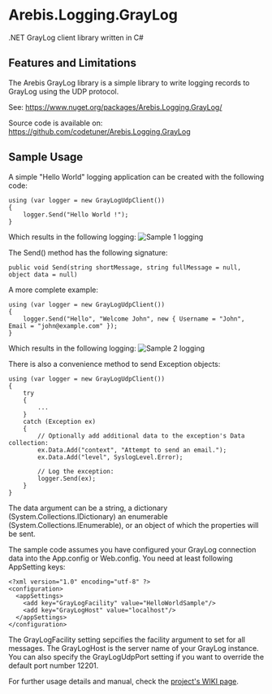 Arebis.Logging.GrayLog
======================

.NET GrayLog client library written in C#

Features and Limitations
------------------------

The Arebis GrayLog library is a simple library to write logging records to GrayLog
using the UDP protocol.

See: https://www.nuget.org/packages/Arebis.Logging.GrayLog/

Source code is available on: https://github.com/codetuner/Arebis.Logging.GrayLog

Sample Usage
------------

A simple "Hello World" logging application can be created with the following code:

    using (var logger = new GrayLogUdpClient())
    { 
        logger.Send("Hello World !");
    }

Which results in the following logging:
![Sample 1 logging](https://raw.githubusercontent.com/codetuner/Arebis.Logging.GrayLog/master/screenshot_sample1.png "Sample 1 logging")

The Send() method has the following signature:

    public void Send(string shortMessage, string fullMessage = null, object data = null)

A more complete example:

    using (var logger = new GrayLogUdpClient())
    { 
        logger.Send("Hello", "Welcome John", new { Username = "John", Email = "john@example.com" });
    }

Which results in the following logging:
![Sample 2 logging](https://raw.githubusercontent.com/codetuner/Arebis.Logging.GrayLog/master/screenshot_sample2.png "Sample 2 logging")

There is also a convenience method to send Exception objects:

    using (var logger = new GrayLogUdpClient())
    {
        try
        {
            ...
        }
        catch (Exception ex)
        {
            // Optionally add additional data to the exception's Data collection:
            ex.Data.Add("context", "Attempt to send an email.");
            ex.Data.Add("level", SyslogLevel.Error);
                                
            // Log the exception:
            logger.Send(ex);
        }
    }

The data argument can be a string, a dictionary (System.Collections.IDictionary) an enumerable
(System.Collections.IEnumerable), or an object of which the properties will be sent.

The sample code assumes you have configured your GrayLog connection data into the App.config or Web.config.
You need at least following AppSetting keys:

    <?xml version="1.0" encoding="utf-8" ?>
    <configuration>
      <appSettings>
        <add key="GrayLogFacility" value="HelloWorldSample"/>
        <add key="GrayLogHost" value="localhost"/>
      </appSettings>
    </configuration>

The GrayLogFacility setting sepcifies the facility argument to set for all messages. The GrayLogHost is
the server name of your GrayLog instance. You can also specify the GrayLogUdpPort setting if you want
to override the default port number 12201.

For further usage details and manual, check the [project's WIKI page](https://github.com/codetuner/Arebis.Logging.GrayLog/wiki).
